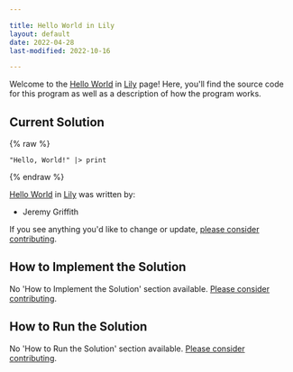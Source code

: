 ```yaml
---

title: Hello World in Lily
layout: default
date: 2022-04-28
last-modified: 2022-10-16

---
```


Welcome to the [Hello World](https://sampleprograms.io/projects/hello-world) in [Lily](https://sampleprograms.io/languages/lily) page! Here, you'll find the source code for this program as well as a description of how the program works.

## Current Solution

{% raw %}

```lily
"Hello, World!" |> print
```

{% endraw %}

[Hello World](https://sampleprograms.io/projects/hello-world) in [Lily](https://sampleprograms.io/languages/lily) was written by:

- Jeremy Griffith

If you see anything you'd like to change or update, [please consider contributing](https://github.com/TheRenegadeCoder/sample-programs).

## How to Implement the Solution

No 'How to Implement the Solution' section available. [Please consider contributing](https://github.com/TheRenegadeCoder/sample-programs-website).

## How to Run the Solution

No 'How to Run the Solution' section available. [Please consider contributing](https://github.com/TheRenegadeCoder/sample-programs-website).